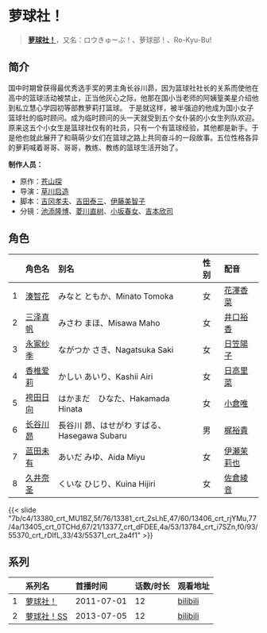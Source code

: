 # 萝球社！


> <u>**[萝球社！](http://bgm.tv/subject/13485)**</u>，又名：ロウきゅーぶ！、萝球部！、Ro-Kyu-Bu!

## 简介


国中时期曾获得最优秀选手奖的男主角长谷川昴，因为篮球社社长的关系而使他在高中的篮球活动被禁止，正当他灰心之际，他那在国小当老师的阿姨篁美星介绍他到私立慧心学园初等部教萝莉打篮球。
于是就这样，被半强迫的他成为国小女子篮球社的临时顾问。成为临时顾问的头一天就受到五个女仆装的小女生列队欢迎。原来这五个小女生是篮球社仅有的社员，只有一个有篮球经验，其他都是新手。于是他也就此展开了和萌萌少女们在篮球之路上共同奋斗的一段故事。五位性格各异的萝莉喊着哥哥、哥哥，教练、教练的篮球生活开始了。

**制作人员：**
- 原作：[苍山探](http://bgm.tv/person/7908)
- 导演：[草川启造](http://bgm.tv/person/2913)
- 脚本：[吉冈孝夫](http://bgm.tv/person/1140)、[吉田泰三](http://bgm.tv/person/10005)、[伊藤美智子](http://bgm.tv/person/9453)
- 分镜：[池添隆博](http://bgm.tv/person/11945)、[菱川直树](http://bgm.tv/person/11954)、[小坂春女](http://bgm.tv/person/1092)、[吉本欣司](http://bgm.tv/person/2103)

## 角色

|     |   角色名   |   别名  | 性别 |  配音  |
|:--- |:------  |:----      |:---  |:--   |
| 1 | [湊智花](http://bgm.tv/character/13380) | みなと ともか、Minato Tomoka | 女 | [花澤香菜](http://bgm.tv/person/4765) |
| 2 | [三泽真帆](http://bgm.tv/character/13381) | みさわ まほ、Misawa Maho | 女 | [井口裕香](http://bgm.tv/person/4851) |
| 3 | [永冢纱季](http://bgm.tv/character/13406) | ながつか さき、Nagatsuka Saki | 女 | [日笠陽子](http://bgm.tv/person/5119) |
| 4 | [香椎爱莉](http://bgm.tv/character/13405) | かしい あいり、Kashii Airi | 女 | [日高里菜](http://bgm.tv/person/4962) |
| 5 | [袴田日向](http://bgm.tv/character/13377) | はかまだ　ひなた、Hakamada Hinata | 女 | [小倉唯](http://bgm.tv/person/6447) |
| 6 | [长谷川昴](http://bgm.tv/character/13784) | 長谷川 昴、はせがわ すばる、Hasegawa Subaru | 男 | [梶裕貴](http://bgm.tv/person/5209) |
| 7 | [蓝田未有](http://bgm.tv/character/55370) | あいだ みゆ、Aida Miyu | 女 | [伊瀬茉莉也](http://bgm.tv/person/4769) |
| 8 | [久井奈圣](http://bgm.tv/character/55371) | くいな ひじり、Kuina Hijiri | 女 | [佐倉綾音](http://bgm.tv/person/5745) |

{{< slide "7b/c4/13380_crt_MU1BZ,5f/76/13381_crt_2sLhE,47/60/13406_crt_rjYMu,77/4a/13405_crt_0TCHd,67/21/13377_crt_dFDEE,4a/53/13784_crt_i7SZn,f0/93/55370_crt_rDIfL,33/43/55371_crt_2a4f1" >}}

## 系列

|     |   系列名   |   首播时间  | 话数/时长  | 观看地址 |
|:---  |:------    |:----      |:---       |:---  |
| 1 |[萝球社！](https://bgm.tv/subject/13485)| 2011-07-01 | 12 | [bilibili](https://www.bilibili.com/bangumi/play/ep65742)  |
| 2 |[萝球社！SS](https://bgm.tv/subject/51935)| 2013-07-05 | 12 | [bilibili](https://www.bilibili.com/bangumi/play/ep79223)  |



